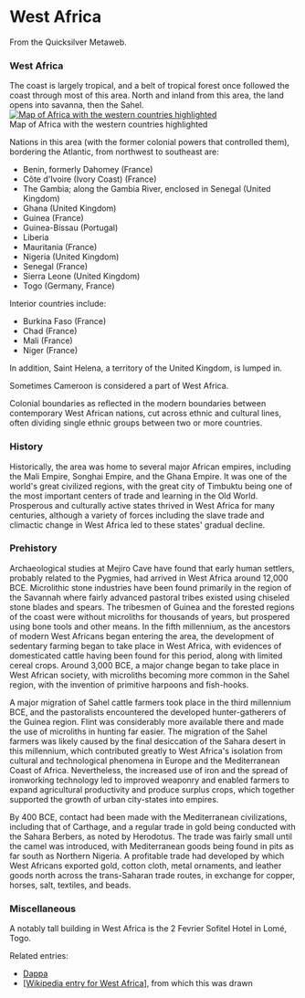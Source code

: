 
# West Africa

From the Quicksilver Metaweb.

### West Africa


The coast is largely tropical, and a belt of tropical forest once followed the coast through most of this area. North and inland from this area, the land opens into savanna, then the Sahel.
[![Map of Africa with the western countries highlighted](/web/20060726003951im_/http://www.metaweb.com/wiki/upload/9/93/Africa-countries-western.jpg)](map-of-africa-with-the-western-countries-highlighted)  
Map of Africa with the western countries highlighted

Nations in this area (with the former colonial powers that controlled them), bordering the Atlantic, from northwest to southeast are:

* Benin, formerly Dahomey (France)
* Côte d'Ivoire (Ivory Coast) (France)
* The Gambia; along the Gambia River, enclosed in Senegal (United Kingdom)
* Ghana (United Kingdom)
* Guinea (France)
* Guinea-Bissau (Portugal)
* Liberia
* Mauritania (France)
* Nigeria (United Kingdom)
* Senegal (France)
* Sierra Leone (United Kingdom)
* Togo (Germany, France)


Interior countries include:

* Burkina Faso (France)
* Chad (France)
* Mali (France)
* Niger (France)


In addition, Saint Helena, a territory of the United Kingdom, is lumped in.

Sometimes Cameroon is considered a part of West Africa.

Colonial boundaries as reflected in the modern boundaries between contemporary West African nations, cut across ethnic and cultural lines, often dividing single ethnic groups between two or more countries.

### History


Historically, the area was home to several major African empires, including the Mali Empire, Songhai Empire, and the Ghana Empire. It was one of the world's great civilized regions, with the great city of Timbuktu being one of the most important centers of trade and learning in the Old World. Prosperous and culturally active states thrived in West Africa for many centuries, although a variety of forces including the slave trade and climactic change in West Africa led to these states' gradual decline.

### Prehistory


Archaeological studies at Mejiro Cave have found that early human settlers, probably related to the Pygmies, had arrived in West Africa around 12,000 BCE. Microlithic stone industries have been found primarily in the region of the Savannah where fairly advanced pastoral tribes existed using chiseled stone blades and spears. The tribesmen of Guinea and the forested regions of the coast were without microliths for thousands of years, but prospered using bone tools and other means. In the fifth millennium, as the ancestors of modern West Africans began entering the area, the development of sedentary farming began to take place in West Africa, with evidences of domesticated cattle having been found for this period, along with limited cereal crops. Around 3,000 BCE, a major change began to take place in West African society, with microliths becoming more common in the Sahel region, with the invention of primitive harpoons and fish-hooks.

A major migration of Sahel cattle farmers took place in the third millennium BCE, and the pastoralists encountered the developed hunter-gatherers of the Guinea region. Flint was considerably more available there and made the use of microliths in hunting far easier. The migration of the Sahel farmers was likely caused by the final desiccation of the Sahara desert in this millennium, which contributed greatly to West Africa's isolation from cultural and technological phenomena in Europe and the Mediterranean Coast of Africa. Nevertheless, the increased use of iron and the spread of ironworking technology led to improved weaponry and enabled farmers to expand agricultural productivity and produce surplus crops, which together supported the growth of urban city-states into empires.

By 400 BCE, contact had been made with the Mediterranean civilizations, including that of Carthage, and a regular trade in gold being conducted with the Sahara Berbers, as noted by Herodotus. The trade was fairly small until the camel was introduced, with Mediterranean goods being found in pits as far south as Northern Nigeria. A profitable trade had developed by which West Africans exported gold, cotton cloth, metal ornaments, and leather goods north across the trans-Saharan trade routes, in exchange for copper, horses, salt, textiles, and beads.

### Miscellaneous


A notably tall building in West Africa is the 2 Fevrier Sofitel Hotel in Lomé, Togo.

Related entries:
* [Dappa](/dappa)
* [[Wikipedia entry for West Africa](/http-en-wikipedia-org-wiki-west-africa)], from which this was drawn
